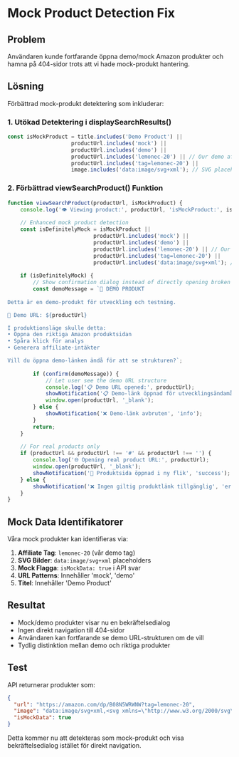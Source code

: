 # Mock Product Detection Fix

## Problem
Användaren kunde fortfarande öppna demo/mock Amazon produkter och hamna på 404-sidor trots att vi hade mock-produkt hantering.

## Lösning
Förbättrad mock-produkt detektering som inkluderar:

### 1. Utökad Detektering i displaySearchResults()
```javascript
const isMockProduct = title.includes('Demo Product') || 
                    productUrl.includes('mock') || 
                    productUrl.includes('demo') ||
                    productUrl.includes('lemonec-20') || // Our demo affiliate tag
                    productUrl.includes('tag=lemonec-20') ||
                    image.includes('data:image/svg+xml'); // SVG placeholder images
```

### 2. Förbättrad viewSearchProduct() Funktion
```javascript
function viewSearchProduct(productUrl, isMockProduct) {
    console.log('👁️ Viewing product:', productUrl, 'isMockProduct:', isMockProduct);
    
    // Enhanced mock product detection
    const isDefinitelyMock = isMockProduct || 
                           productUrl.includes('mock') || 
                           productUrl.includes('demo') ||
                           productUrl.includes('lemonec-20') || // Our demo affiliate tag
                           productUrl.includes('tag=lemonec-20') ||
                           productUrl.includes('data:image/svg+xml'); // SVG placeholder images
    
    if (isDefinitelyMock) {
        // Show confirmation dialog instead of directly opening broken links
        const demoMessage = `🎯 DEMO PRODUKT
        
Detta är en demo-produkt för utveckling och testning.

🔗 Demo URL: ${productUrl}

I produktionsläge skulle detta:
• Öppna den riktiga Amazon produktsidan
• Spåra klick för analys
• Generera affiliate-intäkter

Vill du öppna demo-länken ändå för att se strukturen?`;
        
        if (confirm(demoMessage)) {
            // Let user see the demo URL structure
            console.log('📋 Demo URL opened:', productUrl);
            showNotification('📋 Demo-länk öppnad för utvecklingsändamål', 'info');
            window.open(productUrl, '_blank');
        } else {
            showNotification('❌ Demo-länk avbruten', 'info');
        }
        return;
    }
    
    // For real products only
    if (productUrl && productUrl !== '#' && productUrl !== '') {
        console.log('🌐 Opening real product URL:', productUrl);
        window.open(productUrl, '_blank');
        showNotification('🔗 Produktsida öppnad i ny flik', 'success');
    } else {
        showNotification('❌ Ingen giltig produktlänk tillgänglig', 'error');
    }
}
```

## Mock Data Identifikatorer
Våra mock produkter kan identifieras via:

1. **Affiliate Tag**: `lemonec-20` (vår demo tag)
2. **SVG Bilder**: `data:image/svg+xml` placeholders
3. **Mock Flagga**: `isMockData: true` i API svar
4. **URL Patterns**: Innehåller 'mock', 'demo'
5. **Titel**: Innehåller 'Demo Product'

## Resultat
- Mock/demo produkter visar nu en bekräftelsedialog
- Ingen direkt navigation till 404-sidor
- Användaren kan fortfarande se demo URL-strukturen om de vill
- Tydlig distinktion mellan demo och riktiga produkter

## Test
API returnerar produkter som:
```json
{
  "url": "https://amazon.com/dp/B08N5WRWNW?tag=lemonec-20",
  "image": "data:image/svg+xml,<svg xmlns=\"http://www.w3.org/2000/svg\"...",
  "isMockData": true
}
```

Detta kommer nu att detekteras som mock-produkt och visa bekräftelsedialog istället för direkt navigation.
